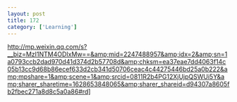 ```yaml
---
layout: post
title: 172
category: ['Learning']
---
```


http://mp.weixin.qq.com/s?__biz=MzI1NTM4ODIxMw==&amp;mid=2247488957&amp;idx=2&amp;sn=1a0793ccb2dad970d41d374d2b57708d&amp;chksm=ea37eae7dd4063f14c05b13cc9d68b86ecef633d2cb341d50706ceac4c44275446bd25a0b222&amp;mpshare=1&amp;scene=1&amp;srcid=0811R2b4PG12XjUjpQSWUi5Y&amp;sharer_sharetime=1628653848065&amp;sharer_shareid=d94307a8605fb2fbec271a8d8c5a0a86#rd]



